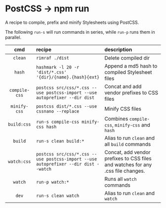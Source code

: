 # PostCSS → npm run

A recipe to compile, prefix and minify Stylesheets using PostCSS.

The following `run-s` will run commands in series, while `run-p` runs them in parallel.

| cmd | recipe | description |
|:---:|:---|:---|
| `clean` | `rimraf ./dist` | Delete compiled dir |
| `hash` | `hashmark -l 20 -r 'dist/*.css' '{dir}/{name}.{hash}{ext}` | Append a md5 hash to compiled Stylesheet files |
| `compile-css` | `postcss src/css/*.css --use postcss-import --use autoprefixer --dir dist` | Concat and add vendor prefixes to CSS files |
| `minify-css` | `postcss dist/*.css --use cssnano --replace` | Minify CSS files |
| `build:css` | `run-s compile-css minify-css hash` | Combines `compile-css`, `minify-css` and `hash` |
| `build` | `run-s clean build:*` | Alias to run `clean` and all `build` commands |
| `watch:css` | `postcss src/css/*.css --use postcss-import --use autoprefixer --dir dist --watch` | Concat, add vendor prefixes to CSS files and watches for any .css file changes. |
| `watch` | `run-p watch:*` | Runs all `watch` commands |
| `dev` | `run-s clean watch` |  Alias to run `clean` and `watch` |
